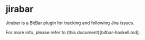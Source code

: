 # jirabar
Jirabar is a BitBar plugin for tracking and following Jira issues.

For more info, please refer to (this document)[bitbar-haskell.md].
